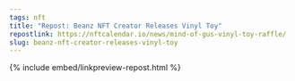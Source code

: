 ```yaml
---
tags: nft
title: "Repost: Beanz NFT Creator Releases Vinyl Toy"
repostlink: https://nftcalendar.io/news/mind-of-gus-vinyl-toy-raffle/
slug: beanz-nft-creator-releases-vinyl-toy
---
```


{% include embed/linkpreview-repost.html %}
